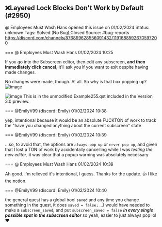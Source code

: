 ## ❌Layered Lock Blocks Don't Work by Default (#2950)
@ Employees Must Wash Hans opened this issue on 01/02/2024
Status: unknown
Tags: Solved (No Bug),Closed
Source: #bug-reports https://discord.com/channels/876899628556091432/1191688592670597200


=== @ Employees Must Wash Hans 01/02/2024 10:25

If you go into the Subscreen editor, then edit any subscreen, __and then immediately click cancel__, it'll ask you if you want to exit despite having made changes.  

No changes were made, though.   At all.  So why is that box popping up?
![image](https://cdn.discordapp.com/attachments/1191688592670597200/1191688592897085512/image.png?ex=65e6f2fd&is=65d47dfd&hm=fe0c1940aa7d3e660b0388c27fc73c5dfdcf292690ea373ce4d000192e20a3f7&)

![image](https://cdn.discordapp.com/attachments/1191688592670597200/1191688633913196634/image.png?ex=65e6f306&is=65d47e06&hm=c46310623ce8d0dfc3b8ac5e5fed6abc1868134c48ae9d093e96451ef5d92589&)
This is in the unmodified Example255.qst included in the Version 3.0 preview.

=== @EmilyV99 (discord: Emily) 01/02/2024 10:38

yep, intentional
because it would be an absolute FUCKTON of work to track the "have you changed anything about the current subscreen" state

=== @EmilyV99 (discord: Emily) 01/02/2024 10:39

...so, to avoid that, the options are `always pop up` or `never pop up`, and given that I lost a TON of work by accidentally cancelling while I was *testing the new editor*, it was clear that a popup warning was absolutely necessary

=== @ Employees Must Wash Hans 01/02/2024 10:39

Ah good.  I'm relieved it's intentional, I guess.  Thanks for the update.  👍   I like the notion.

=== @EmilyV99 (discord: Emily) 01/02/2024 10:40

the general quest has a global bool `saved`
and any time you change something in the quest, it does `saved = false;`
...I would have needed to make a `subscreen_saved`, and put `subscreen_saved = false` ***in every single possible spot in the subscreen editor***
so yeah, easier to just always pop lol ❤️
